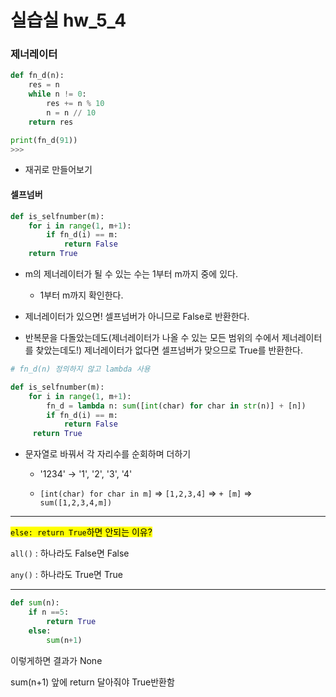 # 실습실 hw_5_4

### 제너레이터

```python
def fn_d(n):
    res = n
    while n != 0:
        res += n % 10
        n = n // 10
    return res

print(fn_d(91))
>>> 
```

- 재귀로 만들어보기

#### 셀프넘버

```python
def is_selfnumber(m):
    for i in range(1, m+1):
        if fn_d(i) == m:
            return False
    return True
```

- m의 제너레이터가 될 수 있는 수는 1부터 m까지 중에 있다.
  
  - 1부터 m까지 확인한다.

- 제너레이터가 있으면! 셀프넘버가 아니므로 False로 반환한다.

- 반복문을 다돌았는데도(제너레이터가 나올 수 있는 모든 범위의 수에서 제너레이터를 찾았는데도!) 제너레이터가 없다면 셀프넘버가 맞으므로 True를 반환한다.

```python
# fn_d(n) 정의하지 않고 lambda 사용

def is_selfnumber(m):
    for i in range(1, m+1):
        fn_d = lambda n: sum([int(char) for char in str(n)] + [n])
        if fn_d(i) == m:
            return False
     return True 
```

- 문자열로 바꿔서 각 자리수를 순회하며 더하기
  
  - '1234' -> '1', '2', '3', '4'
  
  - `[int(char) for char in m]`  => `[1,2,3,4]` => `+ [m]` => `sum([1,2,3,4,m])`

----

<mark>`else: return True`하면 안되는 이유?</mark>

`all()` : 하나라도 False면 False

`any()` : 하나라도 True면 True

---

```python
def sum(n):
    if n ==5:
        return True
    else:
        sum(n+1)
```

이렇게하면 결과가 None

sum(n+1) 앞에 return 달아줘야 True반환함
